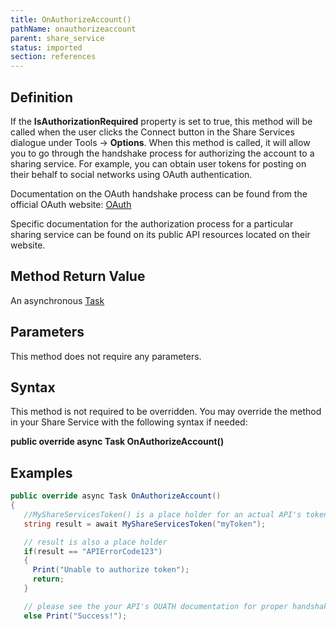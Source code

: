 ```yaml
---
title: OnAuthorizeAccount()
pathName: onauthorizeaccount
parent: share_service
status: imported
section: references
---
```


## Definition

If the **IsAuthorizationRequired** property is set to true, this method will be called when the user clicks the Connect button in the Share Services dialogue under Tools -> **Options**. When this method is called, it will allow you to go through the handshake process for authorizing the account to a sharing service. For example, you can obtain user tokens for posting on their behalf to social networks using OAuth authentication.

Documentation on the OAuth handshake process can be found from the official OAuth website: [OAuth](http://oauth.net)

Specific documentation for the authorization process for a particular sharing service can be found on its public API resources located on their website.

## Method Return Value

An asynchronous [Task](https://msdn.microsoft.com/en-us/library/system.threading.tasks.task.aspx)

## Parameters

This method does not require any parameters.

## Syntax

This method is not required to be overridden. You may override the method in your Share Service with the following syntax if needed:

**public override async Task OnAuthorizeAccount()**

## Examples

```csharp
public override async Task OnAuthorizeAccount()
{
   //MyShareServicesToken() is a place holder for an actual API's token method
   string result = await MyShareServicesToken("myToken");

   // result is also a place holder
   if(result == "APIErrorCode123")
   {
     Print("Unable to authorize token");
     return;
   }

   // please see the your API's OUATH documentation for proper handshake usage
   else Print("Success!");
```
